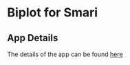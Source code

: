 # Biplot for Smari
## App Details
The details of the app can be found [here](https://zhangruinan.shinyapps.io/shinny_myggbiplot/)

